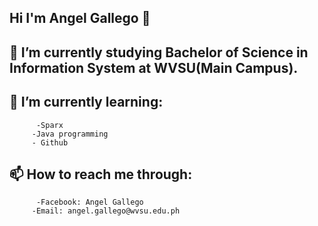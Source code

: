 ## Hi I'm Angel Gallego 👋

<!--
**angelic77/angelic77** is a ✨ _special_ ✨ repository because its `README.md` (this file) appears on your GitHub profile.

Here are some ideas to get you started:
-->
##  🔭 I’m currently studying Bachelor of Science in Information System at WVSU(Main Campus).

## 🌱 I’m currently learning:
          -Sparx
         -Java programming
         - Github
          
## 📫 How to reach me through:
          -Facebook: Angel Gallego
         -Email: angel.gallego@wvsu.edu.ph
          


